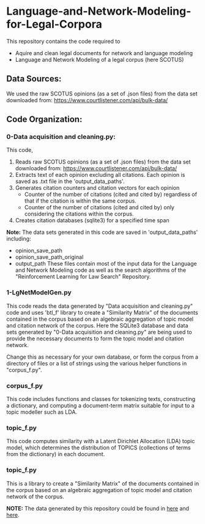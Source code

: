 # Language-and-Network-Modeling-for-Legal-Corpora
This repository contains the code required to
- Aquire and clean legal documents for network and language modeling
- Language and Network Modeling of a legal corpus (here SCOTUS)
## Data Sources:
We used the raw SCOTUS opinions (as a set of .json files) from the data set downloaded from: https://www.courtlistener.com/api/bulk-data/

## Code Organization:

### 0-Data acquisition and cleaning.py:
This code, 
   1. Reads raw SCOTUS opinions (as a set of .json files) from the data set downloaded from: https://www.courtlistener.com/api/bulk-data/
   2. Extracts text of each opinion excluding all citations. Each opinion is saved as .txt file in the 'output_data_paths'.
   3. Generates citation counters and citation vectors for each opinion
        - Counter of the number of citations (cited and cited by) regardless of that if the citation is within the same corpus.
        - Counter of the number of citations (cited and cited by) only considering the citations within the corpus.
   4. Creates citation databases (sqlite3) for a specified time span
   
**Note:**   The data sets generated in this code are saved in 'output_data_paths' including:
- opinion_save_path
- opinion_save_path_original
- output_path
These files contain most of the input data for the Language and Network Modeling code as well as the search algorithms of the "Reinforcement Learning for Law Search" Repository.

### 1-LgNetModelGen.py
This code reads the data generated by "Data acquisition and cleaning.py" code and uses 'btl_f' library to create a "Similarity Matrix" of the documents contained in the corpus based on an algebraic aggregation of topic model and citation network of the corpus. Here the SQLite3 database and data sets generated by "0-Data acquisition and cleaning.py" are being used to provide the necessary documents to form the topic model and citation network.

Change this as necessary for your own database, or form the corpus from a directory of files or a list of strings using the various helper functions in "corpus_f.py".

### corpus_f.py
This code includes functions and classes for tokenizing texts, constructing a
dictionary, and computing a document-term matrix suitable 
for input to a topic modeller such as LDA.


### topic_f.py
This code computes similarity with a Latent Dirichlet Allocation (LDA) topic model, 
which determines the distribution of TOPICS (collections of terms from
the dictionary) in each document.

### topic_f.py
This is a library to create a "Similarity Matrix" of the documents contained in the corpus based on an 
algebraic aggregation of topic model and citation network of the corpus.


**NOTE:** The data generated by this repository could be found in [here](https://www.dropbox.com/sh/0hq42zyxgr1q4tb/AACtrT85-hMG81e7nCePr1c0a?dl=0) and [here](https://www.dropbox.com/sh/k5owze4y7me51eb/AADZb3cKMJ6eefyPD4qU5b1ua?dl=0). 
